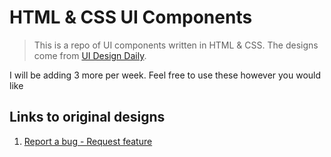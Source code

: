 # HTML & CSS UI Components

> This is a repo of UI components written in HTML & CSS. The designs come from [UI Design Daily](https://uidesigndaily.com).

I will be adding 3 more per week. Feel free to use these however you would like


## Links to original designs


1. [Report a bug - Request feature](https://uidesigndaily.com/posts/sketch-report-a-bug-request-feature-modal-pop-up-success-error-day-1110)
